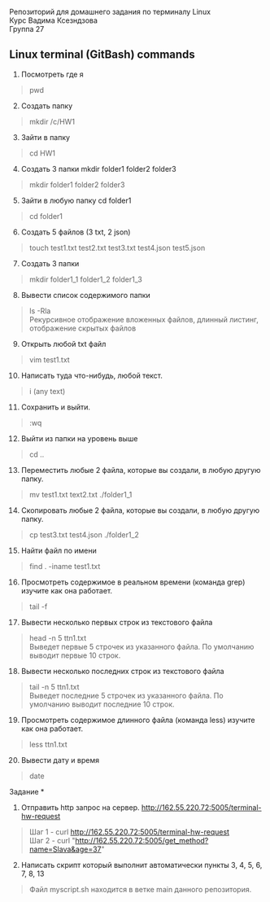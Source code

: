 Репозиторий для домашнего задания по терминалу Linux  
Курс Вадима Ксезндзова  
Группа 27

## Linux terminal (GitBash) commands

1. Посмотреть где я 

> pwd

2. Создать папку 

> mkdir /c/HW1

3. Зайти в папку 

> cd HW1

4. Создать 3 папки mkdir folder1 folder2 folder3

> mkdir folder1 folder2 folder3

5. Зайти в любую папку cd folder1

> cd folder1

6. Создать 5 файлов (3 txt, 2 json) 

> touch test1.txt test2.txt test3.txt test4.json test5.json

7. Создать 3 папки

> mkdir folder1_1 folder1_2 folder1_3

8. Вывести список содержимого папки

> ls -Rla  
> Рекурсивное отображение вложенных файлов, длинный листинг, отображение скрытых файлов

9. Открыть любой txt файл 

> vim test1.txt

10. Написать туда что-нибудь, любой текст. 

> i (any text)

11. Сохранить и выйти. 

> :wq

12. Выйти из папки на уровень выше 

> cd ..

13. Переместить любые 2 файла, которые вы создали, в любую другую папку. 

> mv test1.txt text2.txt ./folder1_1

14. Скопировать любые 2 файла, которые вы создали, в любую другую папку. 

> cp test3.txt test4.json ./folder1_2

15. Найти файл по имени

> find . -iname test1.txt

16. Просмотреть содержимое в реальном времени (команда grep) изучите как она работает. 

> tail -f

17. Вывести несколько первых строк из текстового файла 

> head -n 5 ttn1.txt  
> Выведет первые 5 строчек из указанного файла. По умолчанию выводит первые 10 строк.

18. Вывести несколько последних строк из текстового файла

> tail -n 5 ttn1.txt  
> Выведет последние 5 строчек из указанного файла. По умолчанию выводит последние 10 строк.

19. Просмотреть содержимое длинного файла (команда less) изучите как она работает.

> less ttn1.txt

20. Вывести дату и время

> date

Задание *
1. Отправить http запрос на сервер. http://162.55.220.72:5005/terminal-hw-request  

> Шаг 1 - curl http://162.55.220.72:5005/terminal-hw-request  
> Шаг 2 - curl "http://162.55.220.72:5005/get_method?name=Slava&age=37"

2. Написать скрипт который выполнит автоматически пункты 3, 4, 5, 6, 7, 8, 13  

> Файл myscript.sh находится в ветке main данного репозитория.
